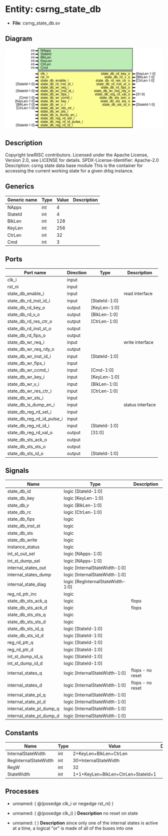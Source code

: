 # Entity: csrng_state_db

- **File**: csrng_state_db.sv
## Diagram

![Diagram](csrng_state_db.svg "Diagram")
## Description

Copyright lowRISC contributors.
 Licensed under the Apache License, Version 2.0, see LICENSE for details.
 SPDX-License-Identifier: Apache-2.0
 Description: csrng state data base module
 This is the container for accessing the current
    working state for a given drbg instance.
 
## Generics

| Generic name | Type | Value | Description |
| ------------ | ---- | ----- | ----------- |
| NApps        | int  | 4     |             |
| StateId      | int  | 4     |             |
| BlkLen       | int  | 128   |             |
| KeyLen       | int  | 256   |             |
| CtrLen       | int  | 32    |             |
| Cmd          | int  | 3     |             |
## Ports

| Port name                  | Direction | Type          | Description      |
| -------------------------- | --------- | ------------- | ---------------- |
| clk_i                      | input     |               |                  |
| rst_ni                     | input     |               |                  |
| state_db_enable_i          | input     |               | read interface   |
| state_db_rd_inst_id_i      | input     | [StateId-1:0] |                  |
| state_db_rd_key_o          | output    | [KeyLen-1:0]  |                  |
| state_db_rd_v_o            | output    | [BlkLen-1:0]  |                  |
| state_db_rd_res_ctr_o      | output    | [CtrLen-1:0]  |                  |
| state_db_rd_inst_st_o      | output    |               |                  |
| state_db_rd_fips_o         | output    |               |                  |
| state_db_wr_req_i          | input     |               | write interface  |
| state_db_wr_req_rdy_o      | output    |               |                  |
| state_db_wr_inst_id_i      | input     | [StateId-1:0] |                  |
| state_db_wr_fips_i         | input     |               |                  |
| state_db_wr_ccmd_i         | input     | [Cmd-1:0]     |                  |
| state_db_wr_key_i          | input     | [KeyLen-1:0]  |                  |
| state_db_wr_v_i            | input     | [BlkLen-1:0]  |                  |
| state_db_wr_res_ctr_i      | input     | [CtrLen-1:0]  |                  |
| state_db_wr_sts_i          | input     |               |                  |
| state_db_is_dump_en_i      | input     |               | status interface |
| state_db_reg_rd_sel_i      | input     |               |                  |
| state_db_reg_rd_id_pulse_i | input     |               |                  |
| state_db_reg_rd_id_i       | input     | [StateId-1:0] |                  |
| state_db_reg_rd_val_o      | output    | [31:0]        |                  |
| state_db_sts_ack_o         | output    |               |                  |
| state_db_sts_sts_o         | output    |               |                  |
| state_db_sts_id_o          | output    | [StateId-1:0] |                  |
## Signals

| Name                     | Type                              | Description       |
| ------------------------ | --------------------------------- | ----------------- |
| state_db_id              | logic [StateId-1:0]               |                   |
| state_db_key             | logic [KeyLen-1:0]                |                   |
| state_db_v               | logic [BlkLen-1:0]                |                   |
| state_db_rc              | logic [CtrLen-1:0]                |                   |
| state_db_fips            | logic                             |                   |
| state_db_inst_st         | logic                             |                   |
| state_db_sts             | logic                             |                   |
| state_db_write           | logic                             |                   |
| instance_status          | logic                             |                   |
| int_st_out_sel           | logic [NApps-1:0]                 |                   |
| int_st_dump_sel          | logic [NApps-1:0]                 |                   |
| internal_states_out      | logic [InternalStateWidth-1:0]    |                   |
| internal_states_dump     | logic [InternalStateWidth-1:0]    |                   |
| internal_state_diag      | logic [RegInternalStateWidth-1:0] |                   |
| reg_rd_ptr_inc           | logic                             |                   |
| state_db_sts_ack_q       | logic                             | flops             |
| state_db_sts_ack_d       | logic                             | flops             |
| state_db_sts_sts_q       | logic                             |                   |
| state_db_sts_sts_d       | logic                             |                   |
| state_db_sts_id_q        | logic [StateId-1:0]               |                   |
| state_db_sts_id_d        | logic [StateId-1:0]               |                   |
| reg_rd_ptr_q             | logic [StateId-1:0]               |                   |
| reg_rd_ptr_d             | logic [StateId-1:0]               |                   |
| int_st_dump_id_q         | logic [StateId-1:0]               |                   |
| int_st_dump_id_d         | logic [StateId-1:0]               |                   |
| internal_states_q        | logic [InternalStateWidth-1:0]    | flops - no reset  |
| internal_states_d        | logic [InternalStateWidth-1:0]    | flops - no reset  |
| internal_state_pl_q      | logic [InternalStateWidth-1:0]    |                   |
| internal_state_pl_d      | logic [InternalStateWidth-1:0]    |                   |
| internal_state_pl_dump_q | logic [InternalStateWidth-1:0]    |                   |
| internal_state_pl_dump_d | logic [InternalStateWidth-1:0]    |                   |
## Constants

| Name                  | Type | Value                              | Description |
| --------------------- | ---- | ---------------------------------- | ----------- |
| InternalStateWidth    | int  | 2+KeyLen+BlkLen+CtrLen             |             |
| RegInternalStateWidth | int  | 30+InternalStateWidth              |             |
| RegW                  | int  | 32                                 |             |
| StateWidth            | int  | 1+1+KeyLen+BlkLen+CtrLen+StateId+1 |             |
## Processes
- unnamed: ( @(posedge clk_i or negedge rst_ni) )
- unnamed: ( @(posedge clk_i) )
**Description**
no reset on state

- unnamed: (  )
**Description**
since only one of the internal states is active at a time, a
logical "or" is made of all of the buses into one

